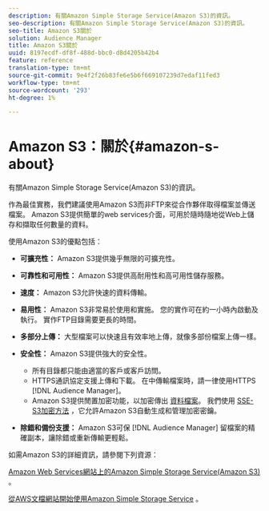 ```yaml
---
description: 有關Amazon Simple Storage Service(Amazon S3)的資訊。
seo-description: 有關Amazon Simple Storage Service(Amazon S3)的資訊。
seo-title: Amazon S3關於
solution: Audience Manager
title: Amazon S3關於
uuid: 8197ecdf-df8f-488d-bbc0-d8d4205b42b4
feature: reference
translation-type: tm+mt
source-git-commit: 9e4f2f26b83fe6e5b6f669107239d7edaf11fed3
workflow-type: tm+mt
source-wordcount: '293'
ht-degree: 1%

---
```



# Amazon S3：關於{#amazon-s-about}

有關Amazon Simple Storage Service(Amazon S3)的資訊。

作為最佳實務，我們建議使用Amazon S3而非FTP來從合作夥伴取得檔案並傳送檔案。 Amazon S3提供簡單的web services介面，可用於隨時隨地從Web上儲存和擷取任何數量的資料。

使用Amazon S3的優點包括：

* **可擴充性：** Amazon S3提供幾乎無限的可擴充性。
* **可靠性和可用性：** Amazon S3提供高耐用性和高可用性儲存服務。
* **速度：** Amazon S3允許快速的資料傳輸。
* **易用性：** Amazon S3非常易於使用和實施。 您的實作可在約一小時內啟動及執行。 實作FTP目錄需要更長的時間。
* **多部分上傳：** 大型檔案可以快速且有效率地上傳，就像多部份檔案上傳一樣。
* **安全性：** Amazon S3提供強大的安全性。

   * 所有目錄都只能由適當的客戶或客戶訪問。
   * HTTPS通訊協定支援上傳和下載。 在中傳輸檔案時，請一律使用HTTPS [!DNL Audience Manager]。
   * Amazon S3提供閒置加密功能，以加密傳出 [資料檔案](../integration/receiving-audience-data/batch-outbound-transfers/outbound-file-name-contents.md)。 我們使用 [SSE-S3加密方法](https://docs.aws.amazon.com/AmazonS3/latest/dev/serv-side-encryption.html) ，它允許Amazon S3自動生成和管理加密密鑰。

* **除錯和備份支援：** Amazon S3可保 [!DNL Audience Manager] 留檔案的精確副本，讓除錯或重新傳輸更輕鬆。

如需Amazon S3的詳細資訊，請參閱下列資源：

[Amazon Web Services網站上的Amazon Simple Storage Service(Amazon S3)](https://aws.amazon.com/s3/) 。

[從AWS文檔網站開始使用Amazon Simple Storage Service](https://docs.aws.amazon.com/AmazonS3/latest/gsg/GetStartedWithS3.html) 。
